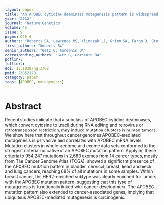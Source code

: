 ```yaml
---
layout: paper
title: "An APOBEC cytidine deaminase mutagenesis pattern is widespread in human cancers"
year: "2013"
journal: "Nature Genetics"
volume: 45
issue: 9
pages: 970-6
authors: "Roberts SA, Lawrence MS, Klimczak LJ, Grimm SA, Fargo D, Stojanov P, Kiezun A, Kryukov GV, Carter SL, Saksena G, Harris S, Shah RR, Resnick MA, Getz G, Gordenin DA"
first_authors: "Roberts SA"
senior_authors: "Getz G, Gordenin DA"
corresponding_authors: "Getz G, Gordenin DA"
pdflink:
fulltext:
doi: 10.1038/ng.2702
pmid: 23852170
category: paper
tags: [APOBEC, mutagenesis]
---
```


# Abstract

Recent studies indicate that a subclass of APOBEC cytidine deaminases, which convert cytosine to uracil during RNA editing and retrovirus or retrotransposon restriction, may induce mutation clusters in human tumors. We show here that throughout cancer genomes APOBEC-mediated mutagenesis is pervasive and correlates with APOBEC mRNA levels. Mutation clusters in whole-genome and exome data sets conformed to the stringent criteria indicative of an APOBEC mutation pattern. Applying these criteria to 954,247 mutations in 2,680 exomes from 14 cancer types, mostly from The Cancer Genome Atlas (TCGA), showed a significant presence of the APOBEC mutation pattern in bladder, cervical, breast, head and neck, and lung cancers, reaching 68% of all mutations in some samples. Within breast cancer, the HER2-enriched subtype was clearly enriched for tumors with the APOBEC mutation pattern, suggesting that this type of mutagenesis is functionally linked with cancer development. The APOBEC mutation pattern also extended to cancer-associated genes, implying that ubiquitous APOBEC-mediated mutagenesis is carcinogenic.




